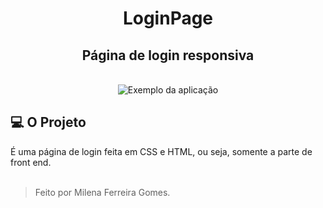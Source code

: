 <div align="center">
    <h1> LoginPage</h2>
    <h2> Página de login responsiva </h2>
    
</div>

<div align="center"></br> 
<img  src="./imagens/loginPage.gif" alt="Exemplo da aplicação">
</div>

## 💻 O Projeto
 É uma página de login feita em CSS e HTML, ou seja, somente a parte de front end.
<br><br>
<blockquote>
    Feito por Milena Ferreira Gomes.
</blockquote>
